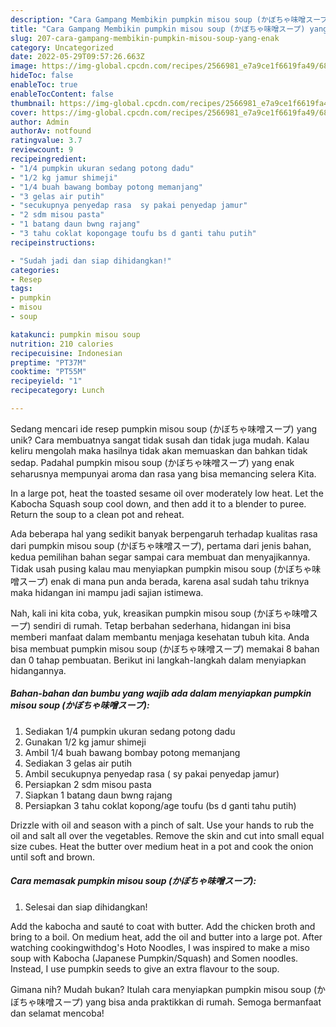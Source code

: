 ```yaml
---
description: "Cara Gampang Membikin pumpkin misou soup (かぼちゃ味噌スープ) yang Enak"
title: "Cara Gampang Membikin pumpkin misou soup (かぼちゃ味噌スープ) yang Enak"
slug: 207-cara-gampang-membikin-pumpkin-misou-soup-yang-enak
category: Uncategorized
date: 2022-05-29T09:57:26.663Z
image: https://img-global.cpcdn.com/recipes/2566981_e7a9ce1f6619fa49/680x482cq70/pumpkin-misou-soup-かぼちゃ味噌スープ-foto-resep-utama.jpg
hideToc: false
enableToc: true
enableTocContent: false
thumbnail: https://img-global.cpcdn.com/recipes/2566981_e7a9ce1f6619fa49/680x482cq70/pumpkin-misou-soup-かぼちゃ味噌スープ-foto-resep-utama.jpg
cover: https://img-global.cpcdn.com/recipes/2566981_e7a9ce1f6619fa49/680x482cq70/pumpkin-misou-soup-かぼちゃ味噌スープ-foto-resep-utama.jpg
author: Admin
authorAv: notfound
ratingvalue: 3.7
reviewcount: 9
recipeingredient:
- "1/4 pumpkin ukuran sedang potong dadu"
- "1/2 kg jamur shimeji"
- "1/4 buah bawang bombay potong memanjang"
- "3 gelas air putih"
- "secukupnya penyedap rasa  sy pakai penyedap jamur"
- "2 sdm misou pasta"
- "1 batang daun bwng rajang"
- "3 tahu coklat kopongage toufu bs d ganti tahu putih"
recipeinstructions:

- "Sudah jadi dan siap dihidangkan!"
categories:
- Resep
tags:
- pumpkin
- misou
- soup

katakunci: pumpkin misou soup 
nutrition: 210 calories
recipecuisine: Indonesian
preptime: "PT37M"
cooktime: "PT55M"
recipeyield: "1"
recipecategory: Lunch

---
```





Sedang mencari ide resep pumpkin misou soup (かぼちゃ味噌スープ) yang unik? Cara membuatnya sangat tidak susah dan tidak juga mudah. Kalau keliru mengolah maka hasilnya tidak akan memuaskan dan bahkan tidak sedap. Padahal pumpkin misou soup (かぼちゃ味噌スープ) yang enak seharusnya mempunyai aroma dan rasa yang bisa memancing selera Kita.





In a large pot, heat the toasted sesame oil over moderately low heat. Let the Kabocha Squash soup cool down, and then add it to a blender to puree. Return the soup to a clean pot and reheat.

Ada beberapa hal yang sedikit banyak berpengaruh terhadap kualitas rasa dari pumpkin misou soup (かぼちゃ味噌スープ), pertama dari jenis bahan, kedua pemilihan bahan segar sampai cara membuat dan menyajikannya. Tidak usah pusing kalau mau menyiapkan pumpkin misou soup (かぼちゃ味噌スープ) enak di mana pun anda berada, karena asal sudah tahu triknya maka hidangan ini mampu jadi sajian istimewa.






Nah, kali ini kita coba, yuk, kreasikan pumpkin misou soup (かぼちゃ味噌スープ) sendiri di rumah. Tetap berbahan sederhana, hidangan ini bisa memberi manfaat dalam membantu menjaga kesehatan tubuh kita. Anda bisa membuat pumpkin misou soup (かぼちゃ味噌スープ) memakai 8 bahan dan 0 tahap pembuatan. Berikut ini langkah-langkah dalam menyiapkan hidangannya.

<!--inarticleads1-->

##### Bahan-bahan dan bumbu yang wajib ada dalam menyiapkan pumpkin misou soup (かぼちゃ味噌スープ):

1. Sediakan 1/4 pumpkin ukuran sedang potong dadu
1. Gunakan 1/2 kg jamur shimeji
1. Ambil 1/4 buah bawang bombay potong memanjang
1. Sediakan 3 gelas air putih
1. Ambil secukupnya penyedap rasa ( sy pakai penyedap jamur)
1. Persiapkan 2 sdm misou pasta
1. Siapkan 1 batang daun bwng rajang
1. Persiapkan 3 tahu coklat kopong/age toufu (bs d ganti tahu putih)


Drizzle with oil and season with a pinch of salt. Use your hands to rub the oil and salt all over the vegetables. Remove the skin and cut into small equal size cubes. Heat the butter over medium heat in a pot and cook the onion until soft and brown. 

<!--inarticleads2-->

##### Cara memasak pumpkin misou soup (かぼちゃ味噌スープ):


1. Selesai dan siap dihidangkan!

Add the kabocha and sauté to coat with butter. Add the chicken broth and bring to a boil. On medium heat, add the oil and butter into a large pot. After watching cookingwithdog&#39;s Hoto Noodles, I was inspired to make a miso soup with Kabocha (Japanese Pumpkin/Squash) and Somen noodles. Instead, I use pumpkin seeds to give an extra flavour to the soup. 

Gimana nih? Mudah bukan? Itulah cara menyiapkan pumpkin misou soup (かぼちゃ味噌スープ) yang bisa anda praktikkan di rumah. Semoga bermanfaat dan selamat mencoba!
